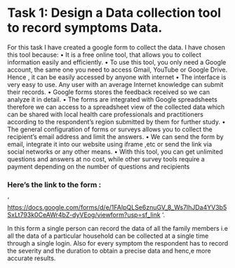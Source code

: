 # Task 1: Design a Data collection tool to record symptoms Data.

For this task I have created a google form to collect the data. I have chosen this tool because: 
•	It is a free online tool, that allows you to collect information easily and efficiently.
•	To use this tool,  you only need a Google account, the same one you need to access Gmail, YouTube or Google Drive. Hence , it can be easily accessed by anyone with internet
•	The interface is very easy to use. Any user with an average Internet knowledge can submit their records.
•	Google forms stores the feedback received so we can analyze it in detail.
•	The forms are integrated with Google spreadsheets therefore we can access to a spreadsheet view of the collected data which can be shared with local health care professionals and practitioners according to the respondent’s region submitted by them for further study.
•	The general configuration of forms or surveys allows you to collect the recipient’s email address and limit the answers.
•	We can send the form by email, integrate it into our website using iframe ,etc or send the link via social networks or any other means.
•	With this tool, you can get unlimited questions and answers at no cost, while other survey tools require a payment depending on the number of questions and recipients

### Here’s the link to the form :
‘ https://docs.google.com/forms/d/e/1FAIpQLSe6znuGV_8_Ws7lhJDa4YV3b5SxLt793k0CeAWr4bZ-dyVEog/viewform?usp=sf_link ‘.

In this form a single person can record the data of all the family members i.e  all the data of a particular household can be collected at a single time through a single login. Also for every symptom the respondent has to record the severity and the duration to obtain a precise data and henc,e more accurate results.
